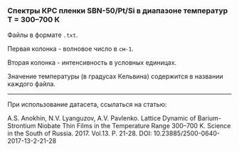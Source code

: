 ### Спектры КРС пленки SBN-50/Pt/Si в диапазоне температур Т = 300–700 К

Файлы в формате `.txt`.

Первая колонка - волновое число в `см-1`.

Вторая колонка - интенсивность в условных единицах.

Значение температуры (в градусах Кельвина) содержится в названии каждого файла.

---
При использование датасета, ссылаться на статью:

A.S. Anokhin, N.V. Lyanguzov, A.V. Pavlenko. Lattice Dynamic of Barium-Strontium Niobate Thin Films in the Temperature Range 300–700 K. Science in the South of Russia. 2017. Vol.13. P. 21-28. DOI: 10.23885/2500-0640-2017-13-2-21-28
